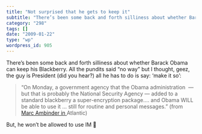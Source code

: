 ```yaml
---
title: "Not surprised that he gets to keep it"
subtitle: "There’s been some back and forth silliness about whether Barack Obama can keep his Blackberry. All t..."
category: "298"
tags: []
date: "2009-01-22"
type: "wp"
wordpress_id: 905
---
```

There’s been some back and forth silliness about whether Barack Obama can keep his Blackberry. All the pundits said “no way” but I thought, geez, the guy is President (did you hear?) all he has to do is say: ‘make it so’:
> “On Monday, a government agency that the Obama administration  — but
that is probably the National Security Agency — added to a standard
blackberry a super-encryption package…. and Obama WILL be able to use
it … still for routine and personal messages.” (from [Marc Ambinder in ](http://marcambinder.theatlantic.com/archives/2009/01/obama_will_get_his_blackberry.php)Atlantic)

But, he won’t be allowed to use IM 🙂